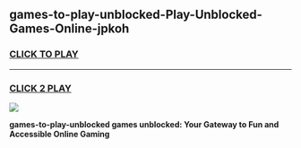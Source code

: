 
## games-to-play-unblocked-Play-Unblocked-Games-Online-jpkoh
<h3>
<a href="https://premium76.site?title=games-to-play-unblocked&ref=25A">CLICK TO PLAY</a></h3>
<hr>

<h3>
<a href="https://premium76.site?title=games-to-play-unblocked&ref=25A">CLICK 2 PLAY</a>
  
</h3>

<a href="https://premium76.site?title=games-to-play-unblocked&ref=25A"><img src="https://clearcache.store/games.png"></a>


**games-to-play-unblocked games unblocked: Your Gateway to Fun and Accessible Online Gaming**

